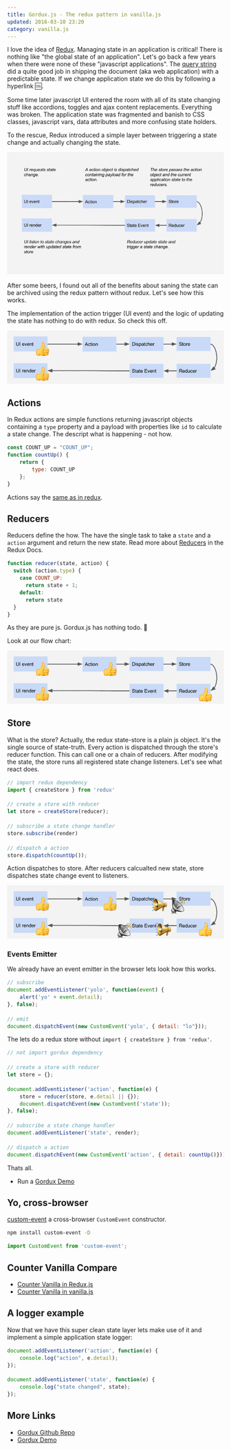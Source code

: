 ```yaml
---
title: Gordux.js - The redux pattern in vanilla.js
updated: 2016-03-10 23:20
category: vanilla.js
---
```


I love the idea of [Redux](/redux-make-the-state-sane-again). Managing state in an application is critical! There is nothing like "the global state of an application". Let's go back a few years when there were none of these "javascript applications". The [query string](https://en.wikipedia.org/wiki/Query_string) did a quite good job in shipping the document (aka web application) with a predictable state. If we change application state we do this by following a hyperlink :cool:.

Some time later javascript UI entered the room with all of its state changing stuff like accordions, toggles and ajax content replacements. Everything was broken. The application state was fragmented and banish to CSS classes, javascript vars, data attributes and more confusing state holders.

To the rescue, Redux introduced a simple layer between triggering a state change and actually changing the state.

![redux ui flow](/assets/build/gordux/flow-0.png)

After some beers, I found out all of the benefits about saning the state can be archived using the redux pattern without redux. Let's see how this works.

The implementation of the action trigger (UI event) and the logic of updating the state has nothing to do with redux. So check this off.

![flow stage 1](/assets/build/gordux/flow-1.png)

## Actions

In Redux actions are simple functions returning javascript objects containing a ```type``` property and a payload with properties like ```id``` to calculate a state change. The descript what is happening - not how.

```js
const COUNT_UP = "COUNT_UP";
function countUp() {
    return {
        type: COUNT_UP
    };
}
```

Actions say the [same as in redux](http://redux.js.org/docs/basics/Actions.html).

## Reducers

Reducers define the how. The have the single task to take a ```state``` and a ```action``` argument and return the new state. Read more about [Reducers](http://redux.js.org/docs/basics/Reducers.html) in the Redux Docs.

```js
function reducer(state, action) {
  switch (action.type) {
    case COUNT_UP:
      return state + 1;
    default:
      return state
  }
}
```

As they are pure js. Gordux.js has nothing todo. :beer:

Look at our flow chart:

![flow stage 2](/assets/build/gordux/flow-2.png)

## Store

What is the store? Actually, the redux state-store is a plain js object. It's the single source of state-truth. Every action is dispatched through the store's reducer function. This can call one or a chain of reducers. After modifying the state, the store runs all registered state change listeners. Let's see what react does.

```js
// import redux dependency
import { createStore } from 'redux'

// create a store with reducer
let store = createStore(reducer);

// subscribe a state change handler
store.subscribe(render)

// dispatch a action
store.dispatch(countUp());
```
Action dispatches to store. After reducers calcualted new state, store dispatches state change event to listeners.

![flow stage 3](/assets/build/gordux/flow-3.png)

### Events Emitter

We already have an event emitter in the browser lets look how this works.

```js
// subscribe
document.addEventListener('yolo', function(event) {
    alert('yo' + event.detail);
}, false);

// emit
document.dispatchEvent(new CustomEvent('yolo', { detail: "lo"}));
```

The lets do a redux store without ```import { createStore } from 'redux'```.

```js
// not import gordux dependency

// create a store with reducer
let store = {};

document.addEventListener('action', function(e) {
    store = reducer(store, e.detail || {});
    document.dispatchEvent(new CustomEvent('state'));
}, false);

// subscribe a state change handler
document.addEventListener('state', render);

// dispatch a action
document.dispatchEvent(new CustomEvent('action', { detail: countUp()}));
```

Thats all.

- Run a [Gordux Demo](https://k94n.com/gordux.js/)


## Yo, cross-browser

[custom-event](https://github.com/webmodules/custom-event) a cross-browser `CustomEvent` constructor.

```sh
npm install custom-event -D
```

```js
import CustomEvent from 'custom-event';
```

## Counter Vanilla Compare

- [Counter Vanilla in Redux.js](https://k94n.com/gordux.js/counter_vanilla__redux.html)
- [Counter Vanilla in vanilla.js](https://k94n.com/gordux.js/counter_vanilla__vanilla.html)

## A logger example

Now that we have this super clean state layer lets make use of it and implement a simple application state logger:

```js
document.addEventListener('action', function(e) {
    console.log("action", e.detail);
});

document.addEventListener('state', function(e) {
    console.log("state changed", state);
});
```



## More Links

- [Gordux Github Repo](https://github.com/k9ordon/gordux.js)
- [Gordux Demo](https://k94n.com/gordux.js/)
